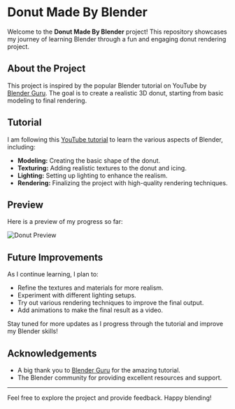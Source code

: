 # Donut Made By Blender

Welcome to the **Donut Made By Blender** project! This repository showcases my journey of learning Blender through a fun and engaging donut rendering project. 

## About the Project

This project is inspired by the popular Blender tutorial on YouTube by [Blender Guru](https://www.youtube.com/watch?v=iv9p3x85Ty0). The goal is to create a realistic 3D donut, starting from basic modeling to final rendering.

## Tutorial

I am following this [YouTube tutorial](https://www.youtube.com/watch?v=iv9p3x85Ty0) to learn the various aspects of Blender, including:
- **Modeling:** Creating the basic shape of the donut.
- **Texturing:** Adding realistic textures to the donut and icing.
- **Lighting:** Setting up lighting to enhance the realism.
- **Rendering:** Finalizing the project with high-quality rendering techniques.

## Preview

Here is a preview of my progress so far:

![Donut Preview](path_to_your_image.jpg)

## Future Improvements

As I continue learning, I plan to:
- Refine the textures and materials for more realism.
- Experiment with different lighting setups.
- Try out various rendering techniques to improve the final output.
- Add animations to make the final result as a video.

Stay tuned for more updates as I progress through the tutorial and improve my Blender skills!

## Acknowledgements

- A big thank you to [Blender Guru](https://www.blenderguru.com) for the amazing tutorial.
- The Blender community for providing excellent resources and support.

---

Feel free to explore the project and provide feedback. Happy blending!
